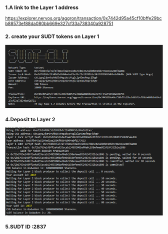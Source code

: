### 1.A link to the Layer 1 address
 https://explorer.nervos.org/aggron/transaction/0x7442d95a45cf10bffe29bcb88573ef88da080bb669e327cf33a738340a928751

### 2. create your SUDT tokens on Layer 1
![](1.png)
### 4.Deposit to Layer 2
![](2.png)

### 5.SUDT ID :2837
